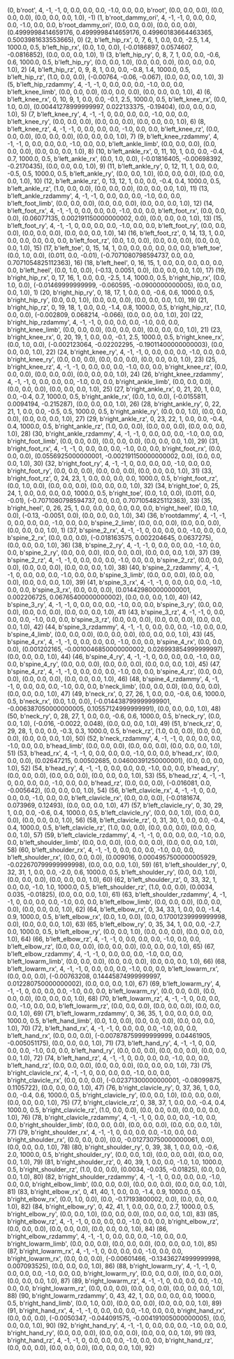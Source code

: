 (0, b'root', 4, -1, -1, 0, 0.0, 0.0, 0.0, -1.0, 0.0, 0.0, b'root', (0.0, 0.0, 0.0), (0.0, 0.0, 0.0), (0.0, 0.0, 0.0, 1.0), -1)
(1, b'root_dammy_ori', 4, -1, -1, 0, 0.0, 0.0, 0.0, -1.0, 0.0, 0.0, b'root_dammy_ori', (0.0, 0.0, 0.0), (0.0, 0.0, 0.0), (0.4999998414659176, 0.4999998414659176, 0.49960183664463365, 0.5003981633553665), 0)
(2, b'left_hip_rx', 0, 7, 6, 1, 0.0, 0.0, -2.5, 1.4, 1000.0, 0.5, b'left_hip_rx', (0.0, 1.0, 0.0), (-0.0186897, 0.0574607, -0.0816852), (0.0, 0.0, 0.0, 1.0), 1)
(3, b'left_hip_ry', 0, 8, 7, 1, 0.0, 0.0, -0.6, 0.6, 1000.0, 0.5, b'left_hip_ry', (0.0, 0.0, 1.0), (0.0, 0.0, 0.0), (0.0, 0.0, 0.0, 1.0), 2)
(4, b'left_hip_rz', 0, 9, 8, 1, 0.0, 0.0, -0.8, 1.4, 1000.0, 0.5, b'left_hip_rz', (1.0, 0.0, 0.0), (-0.00764, -0.06, -0.067), (0.0, 0.0, 0.0, 1.0), 3)
(5, b'left_hip_rzdammy', 4, -1, -1, 0, 0.0, 0.0, 0.0, -1.0, 0.0, 0.0, b'left_knee_limb', (0.0, 0.0, 0.0), (0.0, 0.0, 0.0), (0.0, 0.0, 0.0, 1.0), 4)
(6, b'left_knee_rx', 0, 10, 9, 1, 0.0, 0.0, -0.1, 2.5, 1000.0, 0.5, b'left_knee_rx', (0.0, 1.0, 0.0), (0.00441278999999997, 0.022133375, -0.19404), (0.0, 0.0, 0.0, 1.0), 5)
(7, b'left_knee_ry', 4, -1, -1, 0, 0.0, 0.0, 0.0, -1.0, 0.0, 0.0, b'left_knee_ry', (0.0, 0.0, 0.0), (0.0, 0.0, 0.0), (0.0, 0.0, 0.0, 1.0), 6)
(8, b'left_knee_rz', 4, -1, -1, 0, 0.0, 0.0, 0.0, -1.0, 0.0, 0.0, b'left_knee_rz', (0.0, 0.0, 0.0), (0.0, 0.0, 0.0), (0.0, 0.0, 0.0, 1.0), 7)
(9, b'left_knee_rzdammy', 4, -1, -1, 0, 0.0, 0.0, 0.0, -1.0, 0.0, 0.0, b'left_ankle_limb', (0.0, 0.0, 0.0), (0.0, 0.0, 0.0), (0.0, 0.0, 0.0, 1.0), 8)
(10, b'left_ankle_rx', 0, 11, 10, 1, 0.0, 0.0, -0.4, 0.7, 1000.0, 0.5, b'left_ankle_rx', (0.0, 1.0, 0.0), (-0.01816405, -0.00698392, -0.2170435), (0.0, 0.0, 0.0, 1.0), 9)
(11, b'left_ankle_ry', 0, 12, 11, 1, 0.0, 0.0, -0.5, 0.5, 1000.0, 0.5, b'left_ankle_ry', (0.0, 0.0, 1.0), (0.0, 0.0, 0.0), (0.0, 0.0, 0.0, 1.0), 10)
(12, b'left_ankle_rz', 0, 13, 12, 1, 0.0, 0.0, -0.4, 0.4, 1000.0, 0.5, b'left_ankle_rz', (1.0, 0.0, 0.0), (0.0, 0.0, 0.0), (0.0, 0.0, 0.0, 1.0), 11)
(13, b'left_ankle_rzdammy', 4, -1, -1, 0, 0.0, 0.0, 0.0, -1.0, 0.0, 0.0, b'left_foot_limb', (0.0, 0.0, 0.0), (0.0, 0.0, 0.0), (0.0, 0.0, 0.0, 1.0), 12)
(14, b'left_foot_rx', 4, -1, -1, 0, 0.0, 0.0, 0.0, -1.0, 0.0, 0.0, b'left_foot_rx', (0.0, 0.0, 0.0), (0.06077135, 0.002191150000000002, 0.0), (0.0, 0.0, 0.0, 1.0), 13)
(15, b'left_foot_ry', 4, -1, -1, 0, 0.0, 0.0, 0.0, -1.0, 0.0, 0.0, b'left_foot_ry', (0.0, 0.0, 0.0), (0.0, 0.0, 0.0), (0.0, 0.0, 0.0, 1.0), 14)
(16, b'left_foot_rz', 0, 14, 13, 1, 0.0, 0.0, 0.0, 0.0, 0.0, 0.0, b'left_foot_rz', (0.0, 1.0, 0.0), (0.0, 0.0, 0.0), (0.0, 0.0, 0.0, 1.0), 15)
(17, b'left_toe', 0, 15, 14, 1, 0.0, 0.0, 0.0, 0.0, 0.0, 0.0, b'left_toe', (0.0, 1.0, 0.0), (0.011, 0.0, -0.01), (-0.7071080798594737, 0.0, 0.0, 0.7071054825112363), 16)
(18, b'left_heel', 0, 16, 15, 1, 0.0, 0.0, 0.0, 0.0, 0.0, 0.0, b'left_heel', (0.0, 1.0, 0.0), (-0.13, 0.0051, 0.0), (0.0, 0.0, 0.0, 1.0), 17)
(19, b'right_hip_rx', 0, 17, 16, 1, 0.0, 0.0, -2.5, 1.4, 1000.0, 0.5, b'right_hip_rx', (0.0, 1.0, 0.0), (-0.01469999999999, -0.060595, -0.0900000000005), (0.0, 0.0, 0.0, 1.0), 1)
(20, b'right_hip_ry', 0, 18, 17, 1, 0.0, 0.0, -0.6, 0.6, 1000.0, 0.5, b'right_hip_ry', (0.0, 0.0, 1.0), (0.0, 0.0, 0.0), (0.0, 0.0, 0.0, 1.0), 19)
(21, b'right_hip_rz', 0, 19, 18, 1, 0.0, 0.0, -1.4, 0.8, 1000.0, 0.5, b'right_hip_rz', (1.0, 0.0, 0.0), (-0.002809, 0.068214, -0.066), (0.0, 0.0, 0.0, 1.0), 20)
(22, b'right_hip_rzdammy', 4, -1, -1, 0, 0.0, 0.0, 0.0, -1.0, 0.0, 0.0, b'right_knee_limb', (0.0, 0.0, 0.0), (0.0, 0.0, 0.0), (0.0, 0.0, 0.0, 1.0), 21)
(23, b'right_knee_rx', 0, 20, 19, 1, 0.0, 0.0, -0.1, 2.5, 1000.0, 0.5, b'right_knee_rx', (0.0, 1.0, 0.0), (-0.002123064, -0.02202295, -0.19011400000000003), (0.0, 0.0, 0.0, 1.0), 22)
(24, b'right_knee_ry', 4, -1, -1, 0, 0.0, 0.0, 0.0, -1.0, 0.0, 0.0, b'right_knee_ry', (0.0, 0.0, 0.0), (0.0, 0.0, 0.0), (0.0, 0.0, 0.0, 1.0), 23)
(25, b'right_knee_rz', 4, -1, -1, 0, 0.0, 0.0, 0.0, -1.0, 0.0, 0.0, b'right_knee_rz', (0.0, 0.0, 0.0), (0.0, 0.0, 0.0), (0.0, 0.0, 0.0, 1.0), 24)
(26, b'right_knee_rzdammy', 4, -1, -1, 0, 0.0, 0.0, 0.0, -1.0, 0.0, 0.0, b'right_ankle_limb', (0.0, 0.0, 0.0), (0.0, 0.0, 0.0), (0.0, 0.0, 0.0, 1.0), 25)
(27, b'right_ankle_rx', 0, 21, 20, 1, 0.0, 0.0, -0.4, 0.7, 1000.0, 0.5, b'right_ankle_rx', (0.0, 1.0, 0.0), (-0.0155811, 0.0094194, -0.215287), (0.0, 0.0, 0.0, 1.0), 26)
(28, b'right_ankle_ry', 0, 22, 21, 1, 0.0, 0.0, -0.5, 0.5, 1000.0, 0.5, b'right_ankle_ry', (0.0, 0.0, 1.0), (0.0, 0.0, 0.0), (0.0, 0.0, 0.0, 1.0), 27)
(29, b'right_ankle_rz', 0, 23, 22, 1, 0.0, 0.0, -0.4, 0.4, 1000.0, 0.5, b'right_ankle_rz', (1.0, 0.0, 0.0), (0.0, 0.0, 0.0), (0.0, 0.0, 0.0, 1.0), 28)
(30, b'right_ankle_rzdammy', 4, -1, -1, 0, 0.0, 0.0, 0.0, -1.0, 0.0, 0.0, b'right_foot_limb', (0.0, 0.0, 0.0), (0.0, 0.0, 0.0), (0.0, 0.0, 0.0, 1.0), 29)
(31, b'right_foot_rx', 4, -1, -1, 0, 0.0, 0.0, 0.0, -1.0, 0.0, 0.0, b'right_foot_rx', (0.0, 0.0, 0.0), (0.0556925000000001, -0.002191150000000002, 0.0), (0.0, 0.0, 0.0, 1.0), 30)
(32, b'right_foot_ry', 4, -1, -1, 0, 0.0, 0.0, 0.0, -1.0, 0.0, 0.0, b'right_foot_ry', (0.0, 0.0, 0.0), (0.0, 0.0, 0.0), (0.0, 0.0, 0.0, 1.0), 31)
(33, b'right_foot_rz', 0, 24, 23, 1, 0.0, 0.0, 0.0, 0.0, 1000.0, 0.5, b'right_foot_rz', (0.0, 1.0, 0.0), (0.0, 0.0, 0.0), (0.0, 0.0, 0.0, 1.0), 32)
(34, b'right_toe', 0, 25, 24, 1, 0.0, 0.0, 0.0, 0.0, 1000.0, 0.5, b'right_toe', (0.0, 1.0, 0.0), (0.011, 0.0, -0.01), (-0.7071080798594737, 0.0, 0.0, 0.7071054825112363), 33)
(35, b'right_heel', 0, 26, 25, 1, 0.0, 0.0, 0.0, 0.0, 0.0, 0.0, b'right_heel', (0.0, 1.0, 0.0), (-0.13, -0.0051, 0.0), (0.0, 0.0, 0.0, 1.0), 34)
(36, b'rootdammy', 4, -1, -1, 0, 0.0, 0.0, 0.0, -1.0, 0.0, 0.0, b'spine_2_limb', (0.0, 0.0, 0.0), (0.0, 0.0, 0.0), (0.0, 0.0, 0.0, 1.0), 1)
(37, b'spine_2_rx', 4, -1, -1, 0, 0.0, 0.0, 0.0, -1.0, 0.0, 0.0, b'spine_2_rx', (0.0, 0.0, 0.0), (-0.018163575, 0.002204645, 0.0637275), (0.0, 0.0, 0.0, 1.0), 36)
(38, b'spine_2_ry', 4, -1, -1, 0, 0.0, 0.0, 0.0, -1.0, 0.0, 0.0, b'spine_2_ry', (0.0, 0.0, 0.0), (0.0, 0.0, 0.0), (0.0, 0.0, 0.0, 1.0), 37)
(39, b'spine_2_rz', 4, -1, -1, 0, 0.0, 0.0, 0.0, -1.0, 0.0, 0.0, b'spine_2_rz', (0.0, 0.0, 0.0), (0.0, 0.0, 0.0), (0.0, 0.0, 0.0, 1.0), 38)
(40, b'spine_2_rzdammy', 4, -1, -1, 0, 0.0, 0.0, 0.0, -1.0, 0.0, 0.0, b'spine_3_limb', (0.0, 0.0, 0.0), (0.0, 0.0, 0.0), (0.0, 0.0, 0.0, 1.0), 39)
(41, b'spine_3_rx', 4, -1, -1, 0, 0.0, 0.0, 0.0, -1.0, 0.0, 0.0, b'spine_3_rx', (0.0, 0.0, 0.0), (0.014429800000000001, 0.002206725, 0.06765400000000002), (0.0, 0.0, 0.0, 1.0), 40)
(42, b'spine_3_ry', 4, -1, -1, 0, 0.0, 0.0, 0.0, -1.0, 0.0, 0.0, b'spine_3_ry', (0.0, 0.0, 0.0), (0.0, 0.0, 0.0), (0.0, 0.0, 0.0, 1.0), 41)
(43, b'spine_3_rz', 4, -1, -1, 0, 0.0, 0.0, 0.0, -1.0, 0.0, 0.0, b'spine_3_rz', (0.0, 0.0, 0.0), (0.0, 0.0, 0.0), (0.0, 0.0, 0.0, 1.0), 42)
(44, b'spine_3_rzdammy', 4, -1, -1, 0, 0.0, 0.0, 0.0, -1.0, 0.0, 0.0, b'spine_4_limb', (0.0, 0.0, 0.0), (0.0, 0.0, 0.0), (0.0, 0.0, 0.0, 1.0), 43)
(45, b'spine_4_rx', 4, -1, -1, 0, 0.0, 0.0, 0.0, -1.0, 0.0, 0.0, b'spine_4_rx', (0.0, 0.0, 0.0), (0.001202165, -0.0010046850000000002, 0.026993854999999997), (0.0, 0.0, 0.0, 1.0), 44)
(46, b'spine_4_ry', 4, -1, -1, 0, 0.0, 0.0, 0.0, -1.0, 0.0, 0.0, b'spine_4_ry', (0.0, 0.0, 0.0), (0.0, 0.0, 0.0), (0.0, 0.0, 0.0, 1.0), 45)
(47, b'spine_4_rz', 4, -1, -1, 0, 0.0, 0.0, 0.0, -1.0, 0.0, 0.0, b'spine_4_rz', (0.0, 0.0, 0.0), (0.0, 0.0, 0.0), (0.0, 0.0, 0.0, 1.0), 46)
(48, b'spine_4_rzdammy', 4, -1, -1, 0, 0.0, 0.0, 0.0, -1.0, 0.0, 0.0, b'neck_limb', (0.0, 0.0, 0.0), (0.0, 0.0, 0.0), (0.0, 0.0, 0.0, 1.0), 47)
(49, b'neck_rx', 0, 27, 26, 1, 0.0, 0.0, -0.6, 0.6, 1000.0, 0.5, b'neck_rx', (0.0, 1.0, 0.0), (-0.014438799999999901, -0.006387050000000005, 0.10557124999999991), (0.0, 0.0, 0.0, 1.0), 48)
(50, b'neck_ry', 0, 28, 27, 1, 0.0, 0.0, -0.6, 0.6, 1000.0, 0.5, b'neck_ry', (0.0, 0.0, 1.0), (-0.016, -0.0022, 0.048), (0.0, 0.0, 0.0, 1.0), 49)
(51, b'neck_rz', 0, 29, 28, 1, 0.0, 0.0, -0.3, 0.3, 1000.0, 0.5, b'neck_rz', (1.0, 0.0, 0.0), (0.0, 0.0, 0.0), (0.0, 0.0, 0.0, 1.0), 50)
(52, b'neck_rzdammy', 4, -1, -1, 0, 0.0, 0.0, 0.0, -1.0, 0.0, 0.0, b'head_limb', (0.0, 0.0, 0.0), (0.0, 0.0, 0.0), (0.0, 0.0, 0.0, 1.0), 51)
(53, b'head_rx', 4, -1, -1, 0, 0.0, 0.0, 0.0, -1.0, 0.0, 0.0, b'head_rx', (0.0, 0.0, 0.0), (0.02647215, 0.00502685, 0.04600391250000001), (0.0, 0.0, 0.0, 1.0), 52)
(54, b'head_ry', 4, -1, -1, 0, 0.0, 0.0, 0.0, -1.0, 0.0, 0.0, b'head_ry', (0.0, 0.0, 0.0), (0.0, 0.0, 0.0), (0.0, 0.0, 0.0, 1.0), 53)
(55, b'head_rz', 4, -1, -1, 0, 0.0, 0.0, 0.0, -1.0, 0.0, 0.0, b'head_rz', (0.0, 0.0, 0.0), (-0.016081, 0.0, -0.005642), (0.0, 0.0, 0.0, 1.0), 54)
(56, b'left_clavicle_rx', 4, -1, -1, 0, 0.0, 0.0, 0.0, -1.0, 0.0, 0.0, b'left_clavicle_rx', (0.0, 0.0, 0.0), (-0.0181674, 0.073969, 0.12493), (0.0, 0.0, 0.0, 1.0), 47)
(57, b'left_clavicle_ry', 0, 30, 29, 1, 0.0, 0.0, -0.6, 0.4, 1000.0, 0.5, b'left_clavicle_ry', (0.0, 0.0, 1.0), (0.0, 0.0, 0.0), (0.0, 0.0, 0.0, 1.0), 56)
(58, b'left_clavicle_rz', 0, 31, 30, 1, 0.0, 0.0, -0.4, 0.4, 1000.0, 0.5, b'left_clavicle_rz', (1.0, 0.0, 0.0), (0.0, 0.0, 0.0), (0.0, 0.0, 0.0, 1.0), 57)
(59, b'left_clavicle_rzdammy', 4, -1, -1, 0, 0.0, 0.0, 0.0, -1.0, 0.0, 0.0, b'left_shoulder_limb', (0.0, 0.0, 0.0), (0.0, 0.0, 0.0), (0.0, 0.0, 0.0, 1.0), 58)
(60, b'left_shoulder_rx', 4, -1, -1, 0, 0.0, 0.0, 0.0, -1.0, 0.0, 0.0, b'left_shoulder_rx', (0.0, 0.0, 0.0), (0.009016, 0.0004957500000005929, -0.022670799999999998), (0.0, 0.0, 0.0, 1.0), 59)
(61, b'left_shoulder_ry', 0, 32, 31, 1, 0.0, 0.0, -2.0, 0.6, 1000.0, 0.5, b'left_shoulder_ry', (0.0, 0.0, 1.0), (0.0, 0.0, 0.0), (0.0, 0.0, 0.0, 1.0), 60)
(62, b'left_shoulder_rz', 0, 33, 32, 1, 0.0, 0.0, -1.0, 1.0, 1000.0, 0.5, b'left_shoulder_rz', (1.0, 0.0, 0.0), (0.0034, 0.035, -0.01825), (0.0, 0.0, 0.0, 1.0), 61)
(63, b'left_shoulder_rzdammy', 4, -1, -1, 0, 0.0, 0.0, 0.0, -1.0, 0.0, 0.0, b'left_elbow_limb', (0.0, 0.0, 0.0), (0.0, 0.0, 0.0), (0.0, 0.0, 0.0, 1.0), 62)
(64, b'left_elbow_rx', 0, 34, 33, 1, 0.0, 0.0, -1.4, 0.9, 1000.0, 0.5, b'left_elbow_rx', (0.0, 1.0, 0.0), (0.0, 0.17001239999999998, 0.0), (0.0, 0.0, 0.0, 1.0), 63)
(65, b'left_elbow_ry', 0, 35, 34, 1, 0.0, 0.0, -2.7, 0.0, 1000.0, 0.5, b'left_elbow_ry', (0.0, 0.0, 1.0), (0.0, 0.0, 0.0), (0.0, 0.0, 0.0, 1.0), 64)
(66, b'left_elbow_rz', 4, -1, -1, 0, 0.0, 0.0, 0.0, -1.0, 0.0, 0.0, b'left_elbow_rz', (0.0, 0.0, 0.0), (0.0, 0.0, 0.0), (0.0, 0.0, 0.0, 1.0), 65)
(67, b'left_elbow_rzdammy', 4, -1, -1, 0, 0.0, 0.0, 0.0, -1.0, 0.0, 0.0, b'left_lowarm_limb', (0.0, 0.0, 0.0), (0.0, 0.0, 0.0), (0.0, 0.0, 0.0, 1.0), 66)
(68, b'left_lowarm_rx', 4, -1, -1, 0, 0.0, 0.0, 0.0, -1.0, 0.0, 0.0, b'left_lowarm_rx', (0.0, 0.0, 0.0), (-0.00763208, 0.14445874999999997, 0.012280750000000002), (0.0, 0.0, 0.0, 1.0), 67)
(69, b'left_lowarm_ry', 4, -1, -1, 0, 0.0, 0.0, 0.0, -1.0, 0.0, 0.0, b'left_lowarm_ry', (0.0, 0.0, 0.0), (0.0, 0.0, 0.0), (0.0, 0.0, 0.0, 1.0), 68)
(70, b'left_lowarm_rz', 4, -1, -1, 0, 0.0, 0.0, 0.0, -1.0, 0.0, 0.0, b'left_lowarm_rz', (0.0, 0.0, 0.0), (0.0, 0.0, 0.0), (0.0, 0.0, 0.0, 1.0), 69)
(71, b'left_lowarm_rzdammy', 0, 36, 35, 1, 0.0, 0.0, 0.0, 0.0, 1000.0, 0.5, b'left_hand_limb', (0.0, 1.0, 0.0), (0.0, 0.0, 0.0), (0.0, 0.0, 0.0, 1.0), 70)
(72, b'left_hand_rx', 4, -1, -1, 0, 0.0, 0.0, 0.0, -1.0, 0.0, 0.0, b'left_hand_rx', (0.0, 0.0, 0.0), (-0.007878759999999999, 0.04461905, -0.005051175), (0.0, 0.0, 0.0, 1.0), 71)
(73, b'left_hand_ry', 4, -1, -1, 0, 0.0, 0.0, 0.0, -1.0, 0.0, 0.0, b'left_hand_ry', (0.0, 0.0, 0.0), (0.0, 0.0, 0.0), (0.0, 0.0, 0.0, 1.0), 72)
(74, b'left_hand_rz', 4, -1, -1, 0, 0.0, 0.0, 0.0, -1.0, 0.0, 0.0, b'left_hand_rz', (0.0, 0.0, 0.0), (0.0, 0.0, 0.0), (0.0, 0.0, 0.0, 1.0), 73)
(75, b'right_clavicle_rx', 4, -1, -1, 0, 0.0, 0.0, 0.0, -1.0, 0.0, 0.0, b'right_clavicle_rx', (0.0, 0.0, 0.0), (-0.02371300000000001, -0.08099875, 0.1105722), (0.0, 0.0, 0.0, 1.0), 47)
(76, b'right_clavicle_ry', 0, 37, 36, 1, 0.0, 0.0, -0.4, 0.6, 1000.0, 0.5, b'right_clavicle_ry', (0.0, 0.0, 1.0), (0.0, 0.0, 0.0), (0.0, 0.0, 0.0, 1.0), 75)
(77, b'right_clavicle_rz', 0, 38, 37, 1, 0.0, 0.0, -0.4, 0.4, 1000.0, 0.5, b'right_clavicle_rz', (1.0, 0.0, 0.0), (0.0, 0.0, 0.0), (0.0, 0.0, 0.0, 1.0), 76)
(78, b'right_clavicle_rzdammy', 4, -1, -1, 0, 0.0, 0.0, 0.0, -1.0, 0.0, 0.0, b'right_shoulder_limb', (0.0, 0.0, 0.0), (0.0, 0.0, 0.0), (0.0, 0.0, 0.0, 1.0), 77)
(79, b'right_shoulder_rx', 4, -1, -1, 0, 0.0, 0.0, 0.0, -1.0, 0.0, 0.0, b'right_shoulder_rx', (0.0, 0.0, 0.0), (0.0, -0.012730750000000061, 0.0), (0.0, 0.0, 0.0, 1.0), 78)
(80, b'right_shoulder_ry', 0, 39, 38, 1, 0.0, 0.0, -0.6, 2.0, 1000.0, 0.5, b'right_shoulder_ry', (0.0, 0.0, 1.0), (0.0, 0.0, 0.0), (0.0, 0.0, 0.0, 1.0), 79)
(81, b'right_shoulder_rz', 0, 40, 39, 1, 0.0, 0.0, -1.0, 1.0, 1000.0, 0.5, b'right_shoulder_rz', (1.0, 0.0, 0.0), (0.0034, -0.035, -0.01825), (0.0, 0.0, 0.0, 1.0), 80)
(82, b'right_shoulder_rzdammy', 4, -1, -1, 0, 0.0, 0.0, 0.0, -1.0, 0.0, 0.0, b'right_elbow_limb', (0.0, 0.0, 0.0), (0.0, 0.0, 0.0), (0.0, 0.0, 0.0, 1.0), 81)
(83, b'right_elbow_rx', 0, 41, 40, 1, 0.0, 0.0, -1.4, 0.9, 1000.0, 0.5, b'right_elbow_rx', (0.0, 1.0, 0.0), (0.0, -0.17193800002, 0.0), (0.0, 0.0, 0.0, 1.0), 82)
(84, b'right_elbow_ry', 0, 42, 41, 1, 0.0, 0.0, 0.0, 2.7, 1000.0, 0.5, b'right_elbow_ry', (0.0, 0.0, 1.0), (0.0, 0.0, 0.0), (0.0, 0.0, 0.0, 1.0), 83)
(85, b'right_elbow_rz', 4, -1, -1, 0, 0.0, 0.0, 0.0, -1.0, 0.0, 0.0, b'right_elbow_rz', (0.0, 0.0, 0.0), (0.0, 0.0, 0.0), (0.0, 0.0, 0.0, 1.0), 84)
(86, b'right_elbow_rzdammy', 4, -1, -1, 0, 0.0, 0.0, 0.0, -1.0, 0.0, 0.0, b'right_lowarm_limb', (0.0, 0.0, 0.0), (0.0, 0.0, 0.0), (0.0, 0.0, 0.0, 1.0), 85)
(87, b'right_lowarm_rx', 4, -1, -1, 0, 0.0, 0.0, 0.0, -1.0, 0.0, 0.0, b'right_lowarm_rx', (0.0, 0.0, 0.0), (-0.00601466, -0.13436274999999998, 0.007093525), (0.0, 0.0, 0.0, 1.0), 86)
(88, b'right_lowarm_ry', 4, -1, -1, 0, 0.0, 0.0, 0.0, -1.0, 0.0, 0.0, b'right_lowarm_ry', (0.0, 0.0, 0.0), (0.0, 0.0, 0.0), (0.0, 0.0, 0.0, 1.0), 87)
(89, b'right_lowarm_rz', 4, -1, -1, 0, 0.0, 0.0, 0.0, -1.0, 0.0, 0.0, b'right_lowarm_rz', (0.0, 0.0, 0.0), (0.0, 0.0, 0.0), (0.0, 0.0, 0.0, 1.0), 88)
(90, b'right_lowarm_rzdammy', 0, 43, 42, 1, 0.0, 0.0, 0.0, 0.0, 1000.0, 0.5, b'right_hand_limb', (0.0, 1.0, 0.0), (0.0, 0.0, 0.0), (0.0, 0.0, 0.0, 1.0), 89)
(91, b'right_hand_rx', 4, -1, -1, 0, 0.0, 0.0, 0.0, -1.0, 0.0, 0.0, b'right_hand_rx', (0.0, 0.0, 0.0), (-0.0050347, -0.044091575, -0.004191005000000005), (0.0, 0.0, 0.0, 1.0), 90)
(92, b'right_hand_ry', 4, -1, -1, 0, 0.0, 0.0, 0.0, -1.0, 0.0, 0.0, b'right_hand_ry', (0.0, 0.0, 0.0), (0.0, 0.0, 0.0), (0.0, 0.0, 0.0, 1.0), 91)
(93, b'right_hand_rz', 4, -1, -1, 0, 0.0, 0.0, 0.0, -1.0, 0.0, 0.0, b'right_hand_rz', (0.0, 0.0, 0.0), (0.0, 0.0, 0.0), (0.0, 0.0, 0.0, 1.0), 92)